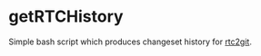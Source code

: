 # getRTCHistory
Simple bash script which produces changeset history for [rtc2git](https://github.com/rtcTo/rtc2git).
